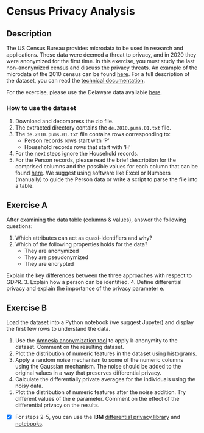 # Census Privacy Analysis

## Description

The US Census Bureau provides microdata to be used in research and applications. These data were deemed a threat to privacy, and in 2020 they were anonymized for the first time. In this exercise, you must study the last non-anonymized census and discuss the privacy threats.
An example of the microdata of the 2010 census can be found [here](https://www.census.gov/data/datasets/2010/dec/stateside-pums.html). For a full description of the dataset, you can read the [technical documentation](https://www2.census.gov/programs-surveys/decennial/2010/technical-documentation/complete-tech-docs/us-pums/pumsus.pdf).

For the exercise, please use the Delaware data available [here](https://www2.census.gov/census_2010/12-Stateside_PUMS/Delaware/).

### How to use the dataset

1. Download and decompress the zip file.
2. The extracted directory contains the `de.2010.pums.01.txt` file.
3. The `de.2010.pums.01.txt` file contains rows corresponding to:
   - Person records rows start with ‘P’
   - Household records rows that start with ‘H’
4. For the next steps ignore the Household records.
5. For the Person records, please read the brief description for the comprised columns and the possible values for each column that can be found [here](https://www2.census.gov/census_2010/12-Stateside_PUMS/2010%20PUMS%20Record%20Layout.xlsx). We suggest using software like Excel or Numbers (manually) to guide the Person data or write a script to parse the file into a table.

## Exercise A

After examining the data table (columns & values), answer the following questions:
1. Which attributes can act as quasi-identifiers and why?
2. Which of the following properties holds for the data?
   - They are anonymized
   - They are pseudonymized
   - They are encrypted

Explain the key differences between the three approaches with respect to GDPR.
3. Explain how a person can be identified.
4. Define differential privacy and explain the importance of the privacy parameter e.

## Exercise B

Load the dataset into a Python notebook (we suggest Jupyter) and display the first few rows to understand the data.
1. Use the [Amnesia anonymization tool](https://amnesia.openaire.eu/) to apply k-anonymity to the dataset. Comment on the resulting dataset.
2. Plot the distribution of numeric features in the dataset using histograms.
3. Apply a random noise mechanism to some of the numeric columns using the Gaussian mechanism. The noise should be added to the original values in a way that preserves differential privacy.
4. Calculate the differentially private averages for the individuals using the noisy data.
5. Plot the distribution of numeric features after the noise addition. Try different values of the e parameter. Comment on the effect of the differential privacy on the results.

- [x] For steps 2-5, you can use the **IBM** [differential privacy library](https://github.com/IBM/differential-privacy-library) and [notebooks](https://github.com/IBM/differential-privacy-library/tree/main/notebooks).

